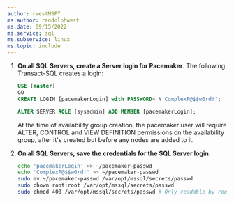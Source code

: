 ```yaml
---
author: rwestMSFT
ms.author: randolphwest
ms.date: 09/15/2022
ms.service: sql
ms.subservice: linux
ms.topic: include
---
```

1. **On all SQL Servers, create a Server login for Pacemaker**. The following Transact-SQL creates a login:

   ```sql
   USE [master]
   GO
   CREATE LOGIN [pacemakerLogin] with PASSWORD= N'ComplexP@$$w0rd!';
   
   ALTER SERVER ROLE [sysadmin] ADD MEMBER [pacemakerLogin];
   ```

   At the time of availability group creation, the pacemaker user will require ALTER, CONTROL and VIEW DEFINITION permissions on the availability group, after it's created but before any nodes are added to it.

1. **On all SQL Servers, save the credentials for the SQL Server login**.

   ```bash
   echo 'pacemakerLogin' >> ~/pacemaker-passwd
   echo 'ComplexP@$$w0rd!' >> ~/pacemaker-passwd
   sudo mv ~/pacemaker-passwd /var/opt/mssql/secrets/passwd
   sudo chown root:root /var/opt/mssql/secrets/passwd
   sudo chmod 400 /var/opt/mssql/secrets/passwd # Only readable by root
   ```
